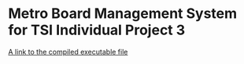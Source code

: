 # Metro Board Management System for TSI Individual Project 3

[A link to the compiled executable file](https://drive.google.com/file/d/1nGpdriDp-jKpseA94CTwne8YWx80flY_/view)
